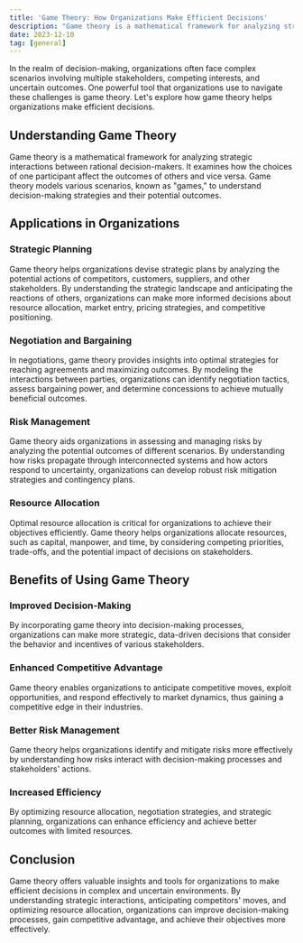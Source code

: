 ```yaml
---
title: 'Game Theory: How Organizations Make Efficient Decisions'
description: "Game theory is a mathematical framework for analyzing strategic interactions between rational decision-makers. It examines how the choices of one participant affect the outcomes of others and vice versa. Game theory models..."
date: 2023-12-10
tag: [general]
---
```


In the realm of decision-making, organizations often face complex scenarios involving multiple stakeholders, competing interests, and uncertain outcomes. One powerful tool that organizations use to navigate these challenges is game theory. Let's explore how game theory helps organizations make efficient decisions.

## Understanding Game Theory

Game theory is a mathematical framework for analyzing strategic interactions between rational decision-makers. It examines how the choices of one participant affect the outcomes of others and vice versa. Game theory models various scenarios, known as "games," to understand decision-making strategies and their potential outcomes.

## Applications in Organizations

### Strategic Planning

Game theory helps organizations devise strategic plans by analyzing the potential actions of competitors, customers, suppliers, and other stakeholders. By understanding the strategic landscape and anticipating the reactions of others, organizations can make more informed decisions about resource allocation, market entry, pricing strategies, and competitive positioning.

### Negotiation and Bargaining

In negotiations, game theory provides insights into optimal strategies for reaching agreements and maximizing outcomes. By modeling the interactions between parties, organizations can identify negotiation tactics, assess bargaining power, and determine concessions to achieve mutually beneficial outcomes.

### Risk Management

Game theory aids organizations in assessing and managing risks by analyzing the potential outcomes of different scenarios. By understanding how risks propagate through interconnected systems and how actors respond to uncertainty, organizations can develop robust risk mitigation strategies and contingency plans.

### Resource Allocation

Optimal resource allocation is critical for organizations to achieve their objectives efficiently. Game theory helps organizations allocate resources, such as capital, manpower, and time, by considering competing priorities, trade-offs, and the potential impact of decisions on stakeholders.

## Benefits of Using Game Theory

### Improved Decision-Making

By incorporating game theory into decision-making processes, organizations can make more strategic, data-driven decisions that consider the behavior and incentives of various stakeholders.

### Enhanced Competitive Advantage

Game theory enables organizations to anticipate competitive moves, exploit opportunities, and respond effectively to market dynamics, thus gaining a competitive edge in their industries.

### Better Risk Management

Game theory helps organizations identify and mitigate risks more effectively by understanding how risks interact with decision-making processes and stakeholders' actions.

### Increased Efficiency

By optimizing resource allocation, negotiation strategies, and strategic planning, organizations can enhance efficiency and achieve better outcomes with limited resources.

## Conclusion

Game theory offers valuable insights and tools for organizations to make efficient decisions in complex and uncertain environments. By understanding strategic interactions, anticipating competitors' moves, and optimizing resource allocation, organizations can improve decision-making processes, gain competitive advantage, and achieve their objectives more effectively.
